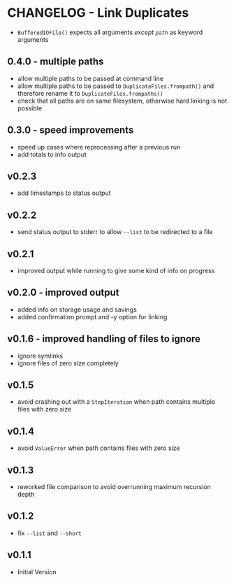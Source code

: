 # CHANGELOG - Link Duplicates

- `BufferedIOFile()` expects all arguments _except `path`_ as keyword arguments

## 0.4.0 - multiple paths

- allow multiple paths to be passed at command line
- allow multiple paths to be passed to `DuplicateFiles.frompath()` and therefore rename it to `DuplicateFiles.frompaths()`
- check that all paths are on same filesystem, otherwise hard linking is not possible

## 0.3.0 - speed improvements

- speed up cases where reprocessing after a previous run
- add totals to info output

## v0.2.3

- add timestamps to status output

## v0.2.2

- send status output to stderr to allow `--list` to be redirected to a file

## v0.2.1

- improved output while running to give some kind of info on progress

## v0.2.0 - improved output

- added info on storage usage and savings
- added confirmation prompt and -y option for linking

## v0.1.6 - improved handling of files to ignore

- ignore symlinks
- ignore files of zero size completely

## v0.1.5

- avoid crashing out with a `StopIteration` when path contains multiple files with zero size

## v0.1.4

- avoid `ValueError` when path contains files with zero size

## v0.1.3

- reworked file comparison to avoid overrunning maximum recursion depth

## v0.1.2

- fix `--list` and `--short`

## v0.1.1

- Initial Version
